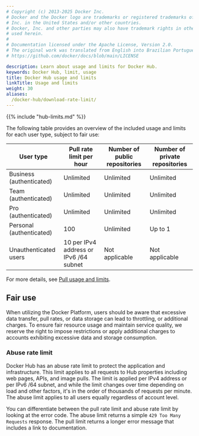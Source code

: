 ```yaml
---
# Copyright (c) 2013-2025 Docker Inc.
# Docker and the Docker logo are trademarks or registered trademarks of Docker,
# Inc. in the United States and/or other countries.
# Docker, Inc. and other parties may also have trademark rights in other terms
# used herein.
#
# Documentation licensed under the Apache License, Version 2.0.
# The original work was translated from English into Brazilian Portuguese.
# https://github.com/docker/docs/blob/main/LICENSE

description: Learn about usage and limits for Docker Hub.
keywords: Docker Hub, limit, usage
title: Docker Hub usage and limits
linkTitle: Usage and limits
weight: 30
aliases:
  /docker-hub/download-rate-limit/
---
```

{{% include "hub-limits.md" %}}

The following table provides an overview of the included usage and limits for each
user type, subject to fair use:


| User type                | Pull rate limit per hour               | Number of public repositories | Number of private repositories |
|--------------------------|----------------------------------------|---------------------|----------------------|
| Business (authenticated) | Unlimited                              | Unlimited           | Unlimited            |
| Team (authenticated)     | Unlimited                              | Unlimited           | Unlimited            |
| Pro (authenticated)      | Unlimited                              | Unlimited           | Unlimited            |
| Personal (authenticated) | 100                                    | Unlimited           | Up to 1              |
| Unauthenticated users    | 10 per IPv4 address or IPv6 /64 subnet | Not applicable      | Not applicable       |

For more details, see [Pull usage and limits](./pulls.md).

## Fair use

When utilizing the Docker Platform, users should be aware that excessive data
transfer, pull rates, or data storage can lead to throttling, or additional
charges. To ensure fair resource usage and maintain service quality, we reserve
the right to impose restrictions or apply additional charges to accounts
exhibiting excessive data and storage consumption.

### Abuse rate limit

Docker Hub has an abuse rate limit to protect the application and
infrastructure. This limit applies to all requests to Hub properties including
web pages, APIs, and image pulls. The limit is applied per IPv4 address or per
IPv6 /64 subnet, and while the limit changes over time depending on load and
other factors, it's in the order of thousands of requests per minute. The abuse
limit applies to all users equally regardless of account level.

You can differentiate between the pull rate limit and abuse rate limit by
looking at the error code. The abuse limit returns a simple `429 Too Many
Requests` response. The pull limit returns a longer error message that includes
a link to documentation.
